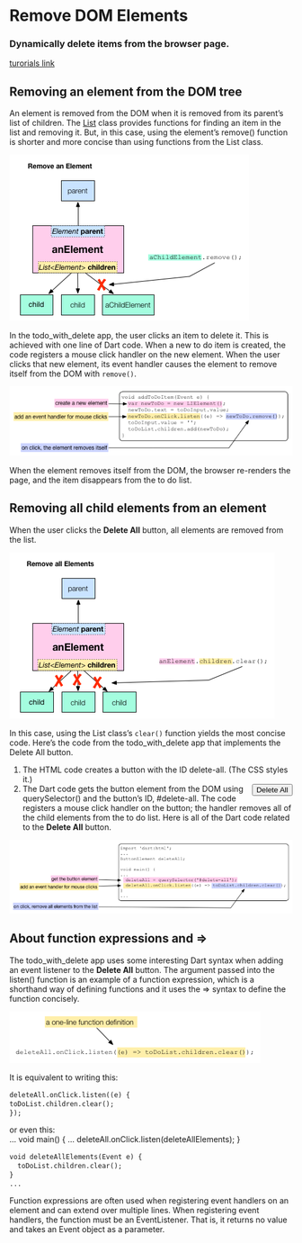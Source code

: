 # Remove DOM Elements  
### Dynamically delete items from the browser page.  

[turorials link](https://www.dartlang.org/docs/tutorials/remove-elements/)  

## Removing an element from the DOM tree  

An element is removed from the DOM when it is removed from its parent’s list of children. The [List](https://api.dartlang.org/dart_core/List.html) class provides functions for finding an item in the list and removing it. But, in this case, using the element’s remove() function is shorter and more concise than using functions from the List class.  

![Use element.remove() to remove an element from the DOM](./remove-element.png)  

In the todo_with_delete app, the user clicks an item to delete it. This is achieved with one line of Dart code. When a new to do item is created, the code registers a mouse click handler on the new element. When the user clicks that new element, its event handler causes the element to remove itself from the DOM with `remove()`.  

![Registering an event handler to delete an item](./remove-element-code.png)

When the element removes itself from the DOM, the browser re-renders the page, and the item disappears from the to do list.  

## Removing all child elements from an element  

When the user clicks the **Delete All** button, all elements are removed from the list.  

![Use element.children.clear() to remove all of an element's children](./remove-all-elements.png)  

In this case, using the List class’s `clear()` function yields the most concise code. Here’s the code from the todo_with_delete app that implements the Delete All button.  

1. The HTML code creates a button with the ID delete-all. (The CSS styles it.)  
    <button id="delete-all" type="button" style="float:right"> Delete All </button>  
2. The Dart code gets the button element from the DOM using querySelector() and the button’s ID, #delete-all. The code registers a mouse click handler on the button; the handler removes all of the child elements from the to do list. Here is all of the Dart code related to the **Delete All** button.  

![Remove all child elements from an Element](./remove-all-code.png)  

## About function expressions and =>  

The todo_with_delete app uses some interesting Dart syntax when adding an event listener to the **Delete All** button. The argument passed into the listen() function is an example of a function expression, which is a shorthand way of defining functions and it uses the => syntax to define the function concisely.  

![A one-line function definition](./event-listener-exp.png)  

It is equivalent to writing this:  

    deleteAll.onClick.listen((e) {
    toDoList.children.clear();
    });  

or even this:  
    ...
    void main() {
      ...
      deleteAll.onClick.listen(deleteAllElements);
    }

    void deleteAllElements(Event e) {
      toDoList.children.clear();
    }
    ...  

Function expressions are often used when registering event handlers on an element and can extend over multiple lines. When registering event handlers, the function must be an EventListener. That is, it returns no value and takes an Event object as a parameter.  




